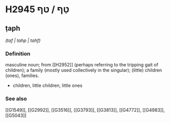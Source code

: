 # H2945 טַף / טף

## ṭaph

_(taf | tahp | tahf)_

### Definition

masculine noun; from [[H2952]] (perhaps referring to the tripping gait of children); a family (mostly used collectively in the singular); (little) children (ones), families.

- children, little children, little ones
### See also

[[G1549]], [[G2992]], [[G3516]], [[G3793]], [[G3813]], [[G4772]], [[G4983]], [[G5043]]

